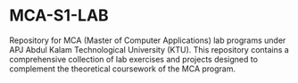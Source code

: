 # MCA-S1-LAB
Repository for MCA (Master of Computer Applications) lab programs under APJ Abdul Kalam Technological University (KTU). This repository contains a comprehensive collection of lab exercises and projects designed to complement the theoretical coursework of the MCA program.
